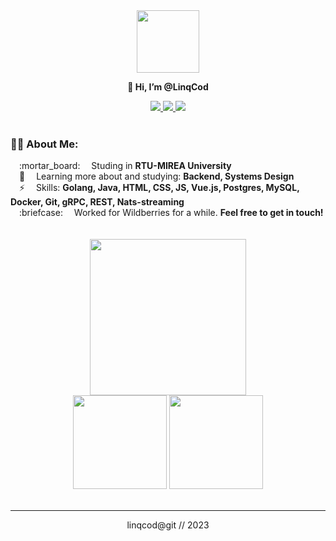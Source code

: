<div id="header" align="center">
  <img src="https://media.giphy.com/media/l1J9MU7JDGBu8VQwU/giphy.gif" width="100"/></br>
  <p><b>👋 Hi, I’m @LinqCod</b></p>
  <span>
  <a href="https://telegram.me/linqcod">
    <img src="https://img.shields.io/badge/Telegram-2CA5E0?style=flat-square&logo=telegram&logoColor=white"/>
  </a>
  <a href="mailto:linqcod@yandex.ru">
    <img src="https://img.shields.io/badge/Gmail-D14836?style=flat-square&logo=gmail&logoColor=white"/>
  </a>
  <a href="https://github.com/linqcod/?tab=follow">
    <img src="https://img.shields.io/github/followers/linqcod?label=Follow&style=social" />
  </a>
</span>
</div>
</br>

### :woman_technologist: About Me:
<div>
  &emsp;:mortar_board: &emsp;Studing in <b>RTU-MIREA University</b></br>
  &emsp;👀 &emsp;Learning more about and studying: <b>Backend, Systems Design</b></br>
  &emsp;⚡ &emsp;Skills: <b>Golang, Java, HTML, CSS, JS, Vue.js, Postgres, MySQL, Docker, Git, gRPC, REST, Nats-streaming </b></br>
  &emsp;:briefcase: &emsp;Worked for Wildberries for a while. <b>Feel free to get in touch!</b>
</div>

</br>
</br>
<div align="center">
  <img height="250px" src="http://github-readme-streak-stats.herokuapp.com?user=linqcod&theme=tokyonight_duo&hide_border=true"></br>
   <img height="150px" src="https://github-readme-stats.vercel.app/api/top-langs/?username=linqcod&layout=compact&hide_title=true&theme=transparent&hide_border=true">
  <img height="150px" src="https://github-readme-stats.vercel.app/api?username=linqcod&count_private=true&show_icons=true&hide_title=true&custom_title=Github%20Status&hide_rank=true&theme=transparent&hide_border=true"
/>
</div>
</br>
<hr>
<div align="center">
  linqcod@git // 2023
</div>

<!-- <hr> -->
<!-- <div align="center">
  <h2>:hammer_and_wrench: Languages and Tools</h2>
  <img src="https://github.com/devicons/devicon/blob/master/icons/go/go-original-wordmark.svg" title="Go" alt="Go" width="30" height="30"/>&nbsp;
  <img src="https://github.com/devicons/devicon/blob/master/icons/postgresql/postgresql-original.svg" title="MySQL"  alt="MySQL" width="30" height="30"/>&nbsp;
  <img src="https://github.com/devicons/devicon/blob/master/icons/java/java-original-wordmark.svg" title="Java" alt="Java" width="30" height="30"/>&nbsp;
  <img src="https://github.com/devicons/devicon/blob/master/icons/spring/spring-original-wordmark.svg" title="Spring" alt="Spring" width="30" height="30"/>&nbsp;
  <img src="https://github.com/devicons/devicon/blob/master/icons/git/git-original-wordmark.svg" title="Git" **alt="Git" width="30" height="30"/>
  <img src="https://github.com/devicons/devicon/blob/master/icons/docker/docker-original.svg" title="Docker" **alt="Docker" width="30" height="30"/>
</div> -->
<!---
LinqCod/LinqCod is a ✨ special ✨ repository because its `README.md` (this file) appears on your GitHub profile.
You can click the Preview link to take a look at your changes.
--->
